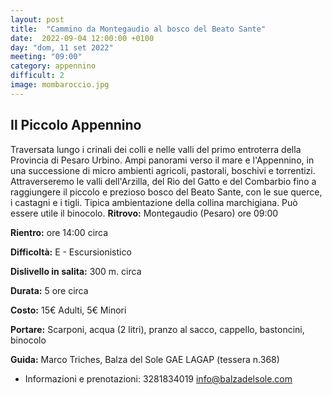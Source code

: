 ```yaml
---
layout: post
title:  "Cammino da Montegaudio al bosco del Beato Sante"
date:  2022-09-04 12:00:00 +0100
day: "dom, 11 set 2022"
meeting: "09:00"
category: appennino 
difficult: 2
image: mombaroccio.jpg
---
```


## Il Piccolo Appennino

Traversata lungo i crinali dei colli e nelle valli del primo entroterra della Provincia di Pesaro Urbino. Ampi panorami verso il mare e l'Appennino, in una successione di micro ambienti agricoli, pastorali, boschivi e torrentizi. Attraverseremo le valli dell'Arzilla, del Rio del Gatto e del Combarbio fino a raggiungere il piccolo e prezioso bosco del Beato Sante, con le sue querce, i castagni e i tigli.
Tipica ambientazione della collina marchigiana. Può essere utile il binocolo.
**Ritrovo:** Montegaudio (Pesaro) ore 09:00

**Rientro:** ore 14:00 circa 

**Difficoltà:** E - Escursionistico

**Dislivello in salita:**  300 m. circa

**Durata:** 5 ore circa

**Costo:** 15€ Adulti, 5€ Minori

**Portare:** Scarponi, acqua (2 litri), pranzo al sacco, cappello, bastoncini, binocolo 

**Guida:** Marco Triches, Balza del Sole GAE LAGAP (tessera n.368)
* Informazioni e prenotazioni: 3281834019 info@balzadelsole.com
